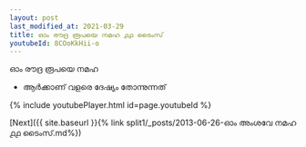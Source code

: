 ```yaml
---
layout: post
last_modified_at: 2021-03-29
title: ഓം രൗദ്ര രൂപയെ നമഹ ൧൧ ടൈംസ്
youtubeId: 8COoKkHii-o
---
```

 
 
 ഓം രൗദ്ര രൂപയെ നമഹ 
 
 -  ആർക്കാണ് വളരെ ദേഷ്യം തോന്നുന്നത് 
 
  
 
  
 
 
 
 
 
 


{% include youtubePlayer.html id=page.youtubeId %}
 
[Next]({{ site.baseurl }}{% link  split1/_posts/2013-06-26-ഓം അംശവേ നമഹ ൧൧ ടൈംസ്.md%})
 
